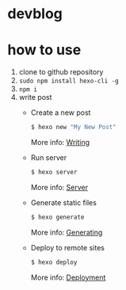 # devblog

# how to use

1. clone to github repository
2. `sudo npm install hexo-cli -g`
3. `npm i`
4. write post
    - Create a new post

        ``` bash
        $ hexo new "My New Post"
        ```

        More info: [Writing](https://hexo.io/docs/writing.html)

    - Run server

        ``` bash
        $ hexo server
        ```

        More info: [Server](https://hexo.io/docs/server.html)

    - Generate static files

        ``` bash
        $ hexo generate
        ```

        More info: [Generating](https://hexo.io/docs/generating.html)

    - Deploy to remote sites

        ``` bash
        $ hexo deploy
        ```

        More info: [Deployment](https://hexo.io/docs/deployment.html)
